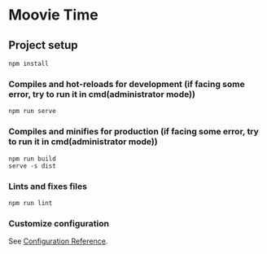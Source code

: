 # Moovie Time

## Project setup
```
npm install
```

### Compiles and hot-reloads for development (if facing some error, try to run it in cmd(administrator mode))
```
npm run serve
```

### Compiles and minifies for production  (if facing some error, try to run it in cmd(administrator mode))
```
npm run build
serve -s dist
```

### Lints and fixes files
```
npm run lint
```

### Customize configuration
See [Configuration Reference](https://cli.vuejs.org/config/).
